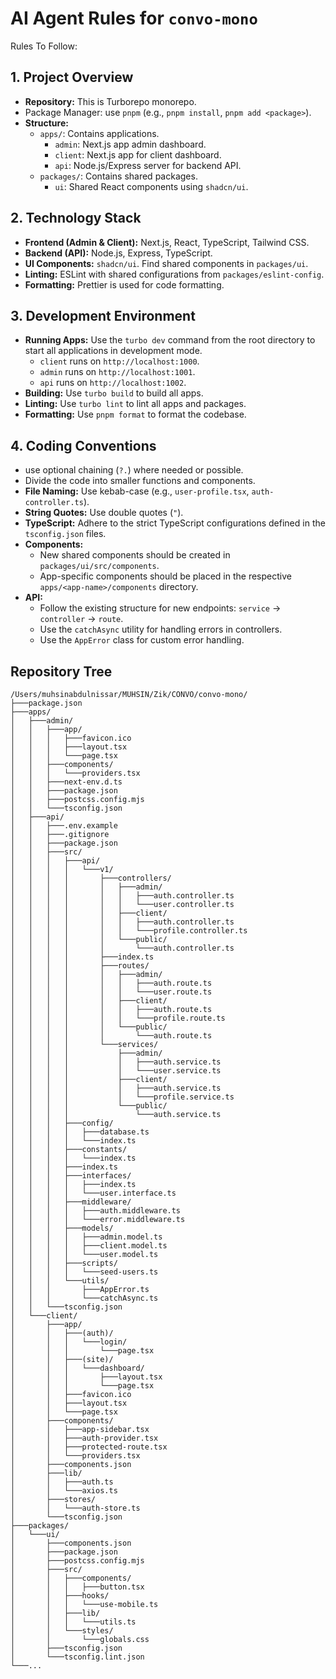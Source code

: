 # AI Agent Rules for `convo-mono`

Rules To Follow:

## 1. Project Overview

- **Repository:** This is Turborepo monorepo.
- Package Manager: use `pnpm` (e.g., `pnpm install`, `pnpm add <package>`).
- **Structure:**
  - `apps/`: Contains applications.
    - `admin`: Next.js app admin dashboard.
    - `client`: Next.js app for client dashboard.
    - `api`: Node.js/Express server for backend API.
  - `packages/`: Contains shared packages.
    - `ui`: Shared React components using `shadcn/ui`.

## 2. Technology Stack

- **Frontend (Admin & Client):** Next.js, React, TypeScript, Tailwind CSS.
- **Backend (API):** Node.js, Express, TypeScript.
- **UI Components:** `shadcn/ui`. Find shared components in `packages/ui`.
- **Linting:** ESLint with shared configurations from `packages/eslint-config`.
- **Formatting:** Prettier is used for code formatting.

## 3. Development Environment

- **Running Apps:** Use the `turbo dev` command from the root directory to start all applications in development mode.
  - `client` runs on `http://localhost:1000`.
  - `admin` runs on `http://localhost:1001`.
  - `api` runs on `http://localhost:1002`.
- **Building:** Use `turbo build` to build all apps.
- **Linting:** Use `turbo lint` to lint all apps and packages.
- **Formatting:** Use `pnpm format` to format the codebase.

## 4. Coding Conventions

- use optional chaining (`?.`) where needed or possible.
- Divide the code into smaller functions and components.
- **File Naming:** Use kebab-case (e.g., `user-profile.tsx`, `auth-controller.ts`).
- **String Quotes:** Use double quotes (`"`).
- **TypeScript:** Adhere to the strict TypeScript configurations defined in the `tsconfig.json` files.
- **Components:**
  - New shared components should be created in `packages/ui/src/components`.
  - App-specific components should be placed in the respective `apps/<app-name>/components` directory.
- **API:**
  - Follow the existing structure for new endpoints: `service` -> `controller` -> `route`.
  - Use the `catchAsync` utility for handling errors in controllers.
  - Use the `AppError` class for custom error handling.

## Repository Tree

```
/Users/muhsinabdulnissar/MUHSIN/Zik/CONVO/convo-mono/
├───package.json
├───apps/
│   ├───admin/
│   │   ├───app/
│   │   │   ├───favicon.ico
│   │   │   ├───layout.tsx
│   │   │   └───page.tsx
│   │   ├───components/
│   │   │   └───providers.tsx
│   │   ├───next-env.d.ts
│   │   ├───package.json
│   │   ├───postcss.config.mjs
│   │   └───tsconfig.json
│   ├───api/
│   │   ├───.env.example
│   │   ├───.gitignore
│   │   ├───package.json
│   │   ├───src/
│   │   │   ├───api/
│   │   │   │   └───v1/
│   │   │   │       ├───controllers/
│   │   │   │       │   ├───admin/
│   │   │   │       │   │   ├───auth.controller.ts
│   │   │   │       │   │   └───user.controller.ts
│   │   │   │       │   ├───client/
│   │   │   │       │   │   ├───auth.controller.ts
│   │   │   │       │   │   └───profile.controller.ts
│   │   │   │       │   └───public/
│   │   │   │       │       └───auth.controller.ts
│   │   │   │       ├───index.ts
│   │   │   │       ├───routes/
│   │   │   │       │   ├───admin/
│   │   │   │       │   │   ├───auth.route.ts
│   │   │   │       │   │   └───user.route.ts
│   │   │   │       │   ├───client/
│   │   │   │       │   │   ├───auth.route.ts
│   │   │   │       │   │   └───profile.route.ts
│   │   │   │       │   └───public/
│   │   │   │       │       └───auth.route.ts
│   │   │   │       └───services/
│   │   │   │           ├───admin/
│   │   │   │           │   ├───auth.service.ts
│   │   │   │           │   └───user.service.ts
│   │   │   │           ├───client/
│   │   │   │           │   ├───auth.service.ts
│   │   │   │           │   └───profile.service.ts
│   │   │   │           └───public/
│   │   │   │               └───auth.service.ts
│   │   │   ├───config/
│   │   │   │   ├───database.ts
│   │   │   │   └───index.ts
│   │   │   ├───constants/
│   │   │   │   └───index.ts
│   │   │   ├───index.ts
│   │   │   ├───interfaces/
│   │   │   │   ├───index.ts
│   │   │   │   └───user.interface.ts
│   │   │   ├───middleware/
│   │   │   │   ├───auth.middleware.ts
│   │   │   │   └───error.middleware.ts
│   │   │   ├───models/
│   │   │   │   ├───admin.model.ts
│   │   │   │   ├───client.model.ts
│   │   │   │   └───user.model.ts
│   │   │   ├───scripts/
│   │   │   │   └───seed-users.ts
│   │   │   └───utils/
│   │   │       ├───AppError.ts
│   │   │       └───catchAsync.ts
│   │   └───tsconfig.json
│   └───client/
│       ├───app/
│       │   ├───(auth)/
│       │   │   └───login/
│       │   │       └───page.tsx
│       │   ├───(site)/
│       │   │   └───dashboard/
│       │   │       ├───layout.tsx
│       │   │       └───page.tsx
│       │   ├───favicon.ico
│       │   ├───layout.tsx
│       │   └───page.tsx
│       ├───components/
│       │   ├───app-sidebar.tsx
│       │   ├───auth-provider.tsx
│       │   ├───protected-route.tsx
│       │   └───providers.tsx
│       ├───components.json
│       ├───lib/
│       │   ├───auth.ts
│       │   └───axios.ts
│       ├───stores/
│       │   └───auth-store.ts
│       └───tsconfig.json
├───packages/
│   └───ui/
│       ├───components.json
│       ├───package.json
│       ├───postcss.config.mjs
│       ├───src/
│       │   ├───components/
│       │   │   ├───button.tsx
│       │   ├───hooks/
│       │   │   └───use-mobile.ts
│       │   ├───lib/
│       │   │   └───utils.ts
│       │   └───styles/
│       │       └───globals.css
│       ├───tsconfig.json
│       └───tsconfig.lint.json
└───...
```
